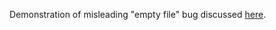 Demonstration of misleading "empty file" bug discussed [here](https://github.com/github/feedback/discussions/6814).
